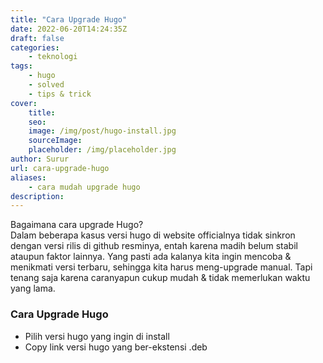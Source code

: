 ```yaml
---
title: "Cara Upgrade Hugo"
date: 2022-06-20T14:24:35Z
draft: false
categories: 
    - teknologi
tags:
    - hugo
    - solved
    - tips & trick
cover:
    title: 
    seo:
    image: /img/post/hugo-install.jpg 
    sourceImage:
    placeholder: /img/placeholder.jpg
author: Surur
url: cara-upgrade-hugo
aliases:
    - cara mudah upgrade hugo
description:
---
```


Bagaimana cara upgrade Hugo?<br>
Dalam beberapa kasus versi hugo di website officialnya tidak sinkron dengan versi rilis di github resminya, entah karena madih belum stabil ataupun faktor lainnya. Yang pasti ada kalanya kita ingin mencoba & menikmati versi terbaru, sehingga kita harus meng-upgrade manual. Tapi tenang saja karena caranyapun cukup mudah & tidak memerlukan waktu yang lama.

### Cara Upgrade Hugo
* Pilih versi hugo yang ingin di install
* Copy link versi hugo yang ber-ekstensi .deb

